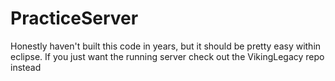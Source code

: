 # PracticeServer
Honestly haven't built this code in years, but it should be pretty easy within eclipse. If you just want the running server check out the VikingLegacy repo instead
